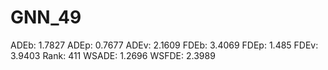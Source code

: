 # GNN_49

ADEb: 1.7827
ADEp: 0.7677
ADEv: 2.1609
FDEb: 3.4069
FDEp: 1.485
FDEv: 3.9403
Rank: 411
WSADE: 1.2696
WSFDE: 2.3989